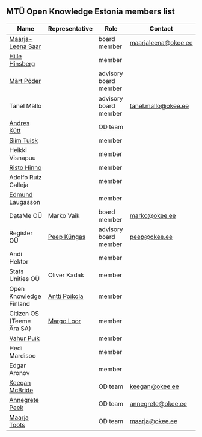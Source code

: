 ## MTÜ Open Knowledge Estonia members list

| Name | Representative | Role | Contact | 
|--|--|--|--|
| [Maarja-Leena Saar](https://github.com/infokujur) |  | board member | maarjaleena@okee.ee |
| [Hille Hinsberg](https://github.com/Hillehinsberg) |  | member |  |
| [Märt Põder](https://github.com/boamaod) |  | advisory board member |  |
| Tanel Mällo |  | advisory board member |	tanel.mallo@okee.ee |
| [Andres Kütt](https://github.com/andreskytt) |  | OD team |  | 
| [Siim Tuisk](https://github.com/luuletaja) |  | member |  |
| Heikki Visnapuu |  | member |  |
| [Risto Hinno](https://github.com/rristo) |  | member |  |
| Adolfo Ruiz Calleja |  | member |  |
| [Edmund Laugasson](https://github.com/edmundlaugasson) |  | member |  |
| DataMe OÜ | Marko Vaik | board member | marko@okee.ee |
| Register OÜ | [Peep Küngas](https://github.com/peepkungas) | advisory board member |	peep@okee.ee |
| Andi Hektor |  | member |  |
| Stats Unities OÜ | Oliver Kadak | member |  |
| Open Knowledge Finland | [Antti Poikola](https://github.com/apoikola) | member |  |
| Citizen OS (Teeme Ära SA) | [Margo Loor](https://github.com/loorm) | member |  |
| [Vahur Puik](https://github.com/puik) |  | member |  |
| Hedi Mardisoo |  | member |  |
| Edgar Aronov |  | member |  |
| [Keegan McBride](https://github.com/keeganmcbride) |  | OD team | keegan@okee.ee |
| [Annegrete Peek](https://github.com/annegretepeek) |  | OD team | annegrete@okee.ee |
| [Maarja Toots](https://github.com/maarjatoots) |  | OD team |	maarja@okee.ee |
